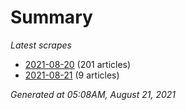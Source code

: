 # Summary
*Latest scrapes*
* [2021-08-20](https://github.com/nuuuwan/news_lk/blob/data/news_lk.2021-08-20.json) (201 articles)
* [2021-08-21](https://github.com/nuuuwan/news_lk/blob/data/news_lk.2021-08-21.json) (9 articles)

*Generated at 05:08AM, August 21, 2021*